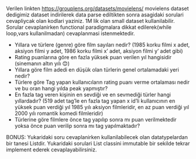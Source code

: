Verilen linkten https://grouplens.org/datasets/movielens/ movielens dataset dedigimiz dataset indirilerek data parse ediltikten sonra asagidaki sorulari cevapliycak olan kodlari yaziniz. 1M lik olan small dataset kullanilabilir.
Sorular cevaplanirken functional paradigmalara dikkat edilerek(while loop,vars kullanilmadan) cevaplanmasi istenmektedir. 

* Yıllara ve türlere (genre) göre film sayıları nedir? (1985 korku filmi x adet, aksiyon filmi y adet, 1986 korku filmi x’ adet, aksiyon filmi y’ adet gibi)
* Rating puanlarına göre en fazla yüksek puan verilen yıl hangisidir (sinemanın altın yılı 😊)
* Yıllara göre film adedi en düşük olan türlerin genel ortalamadaki yeri nedir?
* Türlere göre Tag yapan kullanıcıların rating puanı verme ortalaması nedir ve bu oran hangi yılda peak yapmıştır?
* En fazla tag veren kişinin en sevdiği ve en sevmediği türler hangi yıllardadır?  (519 adet tag’le en fazla tag yapan x id’li kullanıcının en yüksek  puan verdiği yıl 1985 yılı aksiyon filmleridir, en az puan verdiği yıl 2000 yılı romantik komedi filmleridir)
* Türlerine göre filmlere önce tag yapılıp sonra mı puan verilmektedir yoksa önce puan verilip sonra mı tag yapılmaktadır? 

BONUS: Yukaridaki soru cevaplanirken kullanilabilecek olan datatypelardan bir tanesi Listdir. Yukaridaki sorulari List classini immutable bir sekilde tekrar implement ederek cevaplayabilirsiniz.   